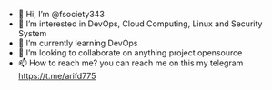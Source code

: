 - 👋 Hi, I’m @fsociety343
- 👀 I’m interested in DevOps, Cloud Computing, Linux and Security System
- 🌱 I’m currently learning DevOps
- 💞️ I’m looking to collaborate on anything project opensource
- 📫 How to reach me? you can reach me on this my telegram https://t.me/arifd775

<!---
fsociety343/fsociety343 is a ✨ special ✨ repository because its `README.md` (this file) appears on your GitHub profile.
You can click the Preview link to take a look at your changes.
--->
